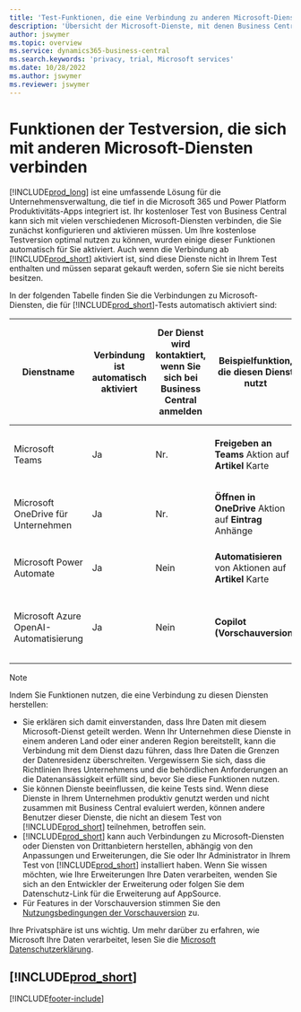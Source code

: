```yaml
---
title: 'Test-Funktionen, die eine Verbindung zu anderen Microsoft-Diensten herstellen'
description: 'Übersicht der Microsoft-Dienste, mit denen Business Central in der Testversion verbunden ist.'
author: jswymer
ms.topic: overview
ms.service: dynamics365-business-central
ms.search.keywords: 'privacy, trial, Microsoft services'
ms.date: 10/28/2022
ms.author: jswymer
ms.reviewer: jswymer
---
```

# <a name="trial-features-that-connect-to-other-microsoft-services"></a>Funktionen der Testversion, die sich mit anderen Microsoft-Diensten verbinden

[!INCLUDE[prod_long](includes/prod_long.md)] ist eine umfassende Lösung für die Unternehmensverwaltung, die tief in die Microsoft 365 und Power Platform Produktivitäts-Apps integriert ist. Ihr kostenloser Test von Business Central kann sich mit vielen verschiedenen Microsoft-Diensten verbinden, die Sie zunächst konfigurieren und aktivieren müssen. Um Ihre kostenlose Testversion optimal nutzen zu können, wurden einige dieser Funktionen automatisch für Sie aktiviert. Auch wenn die Verbindung ab [!INCLUDE[prod_short](includes/prod_short.md)] aktiviert ist, sind diese Dienste nicht in Ihrem Test enthalten und müssen separat gekauft werden, sofern Sie sie nicht bereits besitzen.

In der folgenden Tabelle finden Sie die Verbindungen zu Microsoft-Diensten, die für [!INCLUDE[prod_short](includes/prod_short.md)]-Tests automatisch aktiviert sind:

|Dienstname|Verbindung ist automatisch aktiviert |Der Dienst wird kontaktiert, wenn Sie sich bei Business Central anmelden |Beispielfunktion, die diesen Dienst nutzt | Erfahren Sie, wie Sie die Verbindung und die Funktionen, die sie nutzen, verwalten können|  
|------------|-------------|--------|------------|-------------|
|Microsoft Teams|Ja|Nr.|**Freigeben an Teams** Aktion auf **Artikel** Karte |[Verwaltung der Teams-Integration mit Business Central](admin-teams-integration.md)|  
|Microsoft OneDrive für Unternehmen|Ja|Nr.|**Öffnen in OneDrive** Aktion auf **Eintrag** Anhänge |[Managing OneDrive Integration mit Business Central](admin-onedrive-integration.md#configure-onedrive-using-onedrive-setup)|  
| Microsoft Power Automate |Ja|Nein|**Automatisieren** von Aktionen auf **Artikel** Karte |[Einrichten der Power Automate-Integration](/dynamics365/business-central/dev-itpro/powerplatform/power-automate-setup)|
| Microsoft Azure OpenAI-Automatisierung |Ja |Nein|**Copilot (Vorschauversion)** |[KI-gestützten Marketingtext für Artikel mit Copilot konfigurieren](enable-ai.md)|

> [!NOTE]
> Indem Sie Funktionen nutzen, die eine Verbindung zu diesen Diensten herstellen: 
>
> - Sie erklären sich damit einverstanden, dass Ihre Daten mit diesem Microsoft-Dienst geteilt werden. Wenn Ihr Unternehmen diese Dienste in einem anderen Land oder einer anderen Region bereitstellt, kann die Verbindung mit dem Dienst dazu führen, dass Ihre Daten die Grenzen der Datenresidenz überschreiten. Vergewissern Sie sich, dass die Richtlinien Ihres Unternehmens und die behördlichen Anforderungen an die Datenansässigkeit erfüllt sind, bevor Sie diese Funktionen nutzen. 
> - Sie können Dienste beeinflussen, die keine Tests sind. Wenn diese Dienste in Ihrem Unternehmen produktiv genutzt werden und nicht zusammen mit Business Central evaluiert werden, können andere Benutzer dieser Dienste, die nicht an diesem Test von [!INCLUDE[prod_short](includes/prod_short.md)] teilnehmen, betroffen sein.
> - [!INCLUDE[prod_short](includes/prod_short.md)] kann auch Verbindungen zu Microsoft-Diensten oder Diensten von Drittanbietern herstellen, abhängig von den Anpassungen und Erweiterungen, die Sie oder Ihr Administrator in Ihrem Test von [!INCLUDE[prod_short](includes/prod_short.md)] installiert haben. Wenn Sie wissen möchten, wie Ihre Erweiterungen Ihre Daten verarbeiten, wenden Sie sich an den Entwickler der Erweiterung oder folgen Sie dem Datenschutz-Link für die Erweiterung auf AppSource.
> - Für Features in der Vorschauversion stimmen Sie den [Nutzungsbedingungen der Vorschauversion](https://powerplatform.microsoft.com/en-us/legaldocs/supp-powerplatform-preview/?wt.mc_id=power-virtual-agents_inproduct) zu.

Ihre Privatsphäre ist uns wichtig. Um mehr darüber zu erfahren, wie Microsoft Ihre Daten verarbeitet, lesen Sie die [Microsoft Datenschutzerklärung](https://go.microsoft.com/fwlink/?linkid=521839).

## [!INCLUDE[prod_short](includes/free_trial_md.md)]

[!INCLUDE[footer-include](includes/footer-banner.md)]
